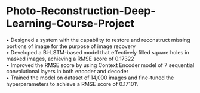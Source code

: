 # Photo-Reconstruction-Deep-Learning-Course-Project
• Designed a system with the capability to restore and reconstruct missing portions of image for the purpose of image recovery\
• Developed a Bi-LSTM-based model that effectively filled square holes in masked images, achieving a RMSE score of 0.17322\
• Improved the RMSE score by using Context Encoder model of 7 sequential convolutional layers in both encoder and decoder\
• Trained the model on dataset of 14,000 images and fine-tuned the hyperparameters to achieve a RMSE score of 0.17101\
